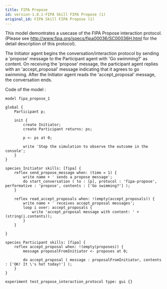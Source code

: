 ```yaml
---
title: FIPA Propose
id: version-1.8.1-FIPA Skill FIPA Propose (1)
original_id: FIPA Skill FIPA Propose (1)
---
```


[//]: # (keyword|skill_fipa)
[//]: # (keyword|type_message)
[//]: # (keyword|concept_fipa)


This model demontrates a usecase of the FIPA Propose interaction protocol. (Please see http://www.fipa.org/specs/fipa00036/SC00036H.html for the detail description of this protocol).

The Initiator agent begins the conversation/interaction protocol by sending a 'propose' message to the Participant agent with 'Go swimming?' as content.
On receiving the 'propose' message, the participant agent replies with an 'accept_proposal' message indicating that it agrees to go swimming.
After the Initiator agent reads the 'accept_proposal' message, the conversation ends.


Code of the model : 

```
model fipa_propose_1

global {
	Participant p;
	
	init {
		create Initiator;
		create Participant returns: ps;
		
		p <- ps at 0;
		
		write 'Step the simulation to observe the outcome in the console';
	}
}

species Initiator skills: [fipa] {
	reflex send_propose_message when: (time = 1) {
		write name + ' sends a propose message';
		do start_conversation ( to : [p], protocol : 'fipa-propose', performative : 'propose', contents : ['Go swimming?'] );
	}
	
	reflex read_accept_proposals when: !(empty(accept_proposals)) {
		write name + ' receives accept_proposal messages';
		loop i over: accept_proposals {
			write 'accept_proposal message with content: ' + (string(i.contents));
		}
	}
	
}

species Participant skills: [fipa] {
	reflex accept_proposal when: !(empty(proposes)) {
		message proposalFromInitiator <- proposes at 0;
		
		do accept_proposal ( message : proposalFromInitiator, contents : ['OK! It \'s hot today!'] );
	}
}

experiment test_propose_interaction_protocol type: gui {}
```
